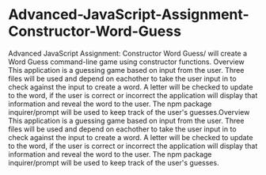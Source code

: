 # Advanced-JavaScript-Assignment-Constructor-Word-Guess
Advanced JavaScript Assignment: Constructor Word Guess/ will create a Word Guess command-line game using constructor functions. Overview This application is a guessing game based on input from the user. Three files will be used and depend on eachother to take the user input in to check against the input to create a word. A letter will be checked to update to the word, if the user is correct or incorrect the application will display that information and reveal the word to the user. The npm package inquirer/prompt will be used to keep track of the user's guesses.Overview This application is a guessing game based on input from the user. Three files will be used and depend on eachother to take the user input in to check against the input to create a word. A letter will be checked to update to the word, if the user is correct or incorrect the application will display that information and reveal the word to the user. The npm package inquirer/prompt will be used to keep track of the user's guesses.
